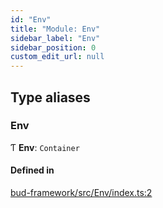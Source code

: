 ```yaml
---
id: "Env"
title: "Module: Env"
sidebar_label: "Env"
sidebar_position: 0
custom_edit_url: null
---
```


## Type aliases

### Env

Ƭ **Env**: `Container`

#### Defined in

[bud-framework/src/Env/index.ts:2](https://github.com/roots/bud/blob/18ced3274/packages/@roots/bud-framework/src/Env/index.ts#L2)
